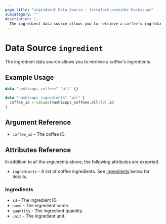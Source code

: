 ```yaml
---
page_title: "ingredient Data Source - terraform-provider-hashicups"
subcategory: ""
description: |-
  The ingredient data source allows you to retrieve a coffee's ingredients.
---
```


# Data Source `ingredient`

The ingredient data source allows you to retrieve a coffee's ingredients.

## Example Usage

```terraform
data "hashicups_coffees" "all" {}

data "hashicups_ingredients" "psl" {
  coffee_id = values(hashicups_coffees.all)[0].id
}
```

## Argument Reference

- `coffee_id` - The coffee ID.

## Attributes Reference

In addition to all the arguments above, the following attributes are exported.

- `ingredients` - A list of coffee ingredients. See [Ingredients](#ingredients) below for details.

### Ingredients

- `id` - The ingredient ID.
- `name` - The ingredient name.
- `quantity` - The ingredient quantity.
- `unit` - The ingredient unit.